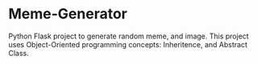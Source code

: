 # Meme-Generator

Python Flask project to generate random meme, and image. This project uses Object-Oriented programming concepts: Inheritence, and Abstract Class.
